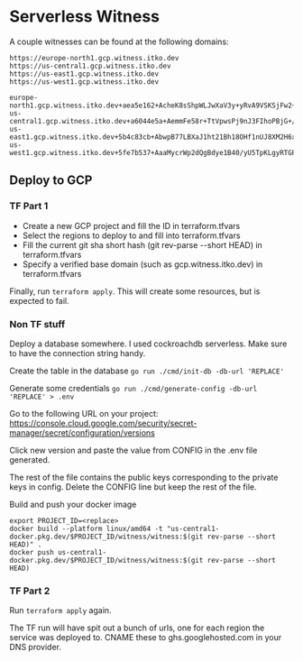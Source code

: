 # Serverless Witness

A couple witnesses can be found at the following domains:

```
https://europe-north1.gcp.witness.itko.dev
https://us-central1.gcp.witness.itko.dev
https://us-east1.gcp.witness.itko.dev
https://us-west1.gcp.witness.itko.dev
```

```
europe-north1.gcp.witness.itko.dev+aea5e162+AcheK8sShpWLJwXaV3y+yRvA9VSKSjFw2+I/2wNaV6qO
us-central1.gcp.witness.itko.dev+a6044e5a+AemmFe58r+TtVpwsPj9nJ3FIhoPBjG+/dbHrUN0Bi1JQ
us-east1.gcp.witness.itko.dev+5b4c83cb+AbwpB77LBXaJ1ht21Bh18OHf1nUJ8XM2H6x67Fe56gq7
us-west1.gcp.witness.itko.dev+5fe7b537+AaaMycrWp2dQgBdye1B40/yU5TpKLgyRTGP5YiFl+jRK
```

## Deploy to GCP

### TF Part 1

- Create a new GCP project and fill the ID in terraform.tfvars
- Select the regions to deploy to and fill into terraform.tfvars
- Fill the current git sha short hash (git rev-parse --short HEAD) in terraform.tfvars
- Specify a verified base domain (such as gcp.witness.itko.dev) in terraform.tfvars

Finally, run `terraform apply`. This will create some resources, but is expected to fail.

### Non TF stuff

Deploy a database somewhere. I used cockroachdb serverless. Make sure to have the connection string handy.

Create the table in the database `go run ./cmd/init-db -db-url 'REPLACE'`

Generate some credentials
`go run ./cmd/generate-config -db-url 'REPLACE' > .env`

Go to the following URL on your project:
https://console.cloud.google.com/security/secret-manager/secret/configuration/versions

Click new version and paste the value from CONFIG in the .env file generated.

The rest of the file contains the public keys corresponding to the private keys in config. Delete the CONFIG line but keep the rest of the file.

Build and push your docker image

```
export PROJECT_ID=<replace>
docker build --platform linux/amd64 -t "us-central1-docker.pkg.dev/$PROJECT_ID/witness/witness:$(git rev-parse --short HEAD)" .
docker push us-central1-docker.pkg.dev/$PROJECT_ID/witness/witness:$(git rev-parse --short HEAD)
```

### TF Part 2

Run `terraform apply` again.

The TF run will have spit out a bunch of urls, one for each region the service was deployed to. CNAME these to ghs.googlehosted.com in your DNS provider.
